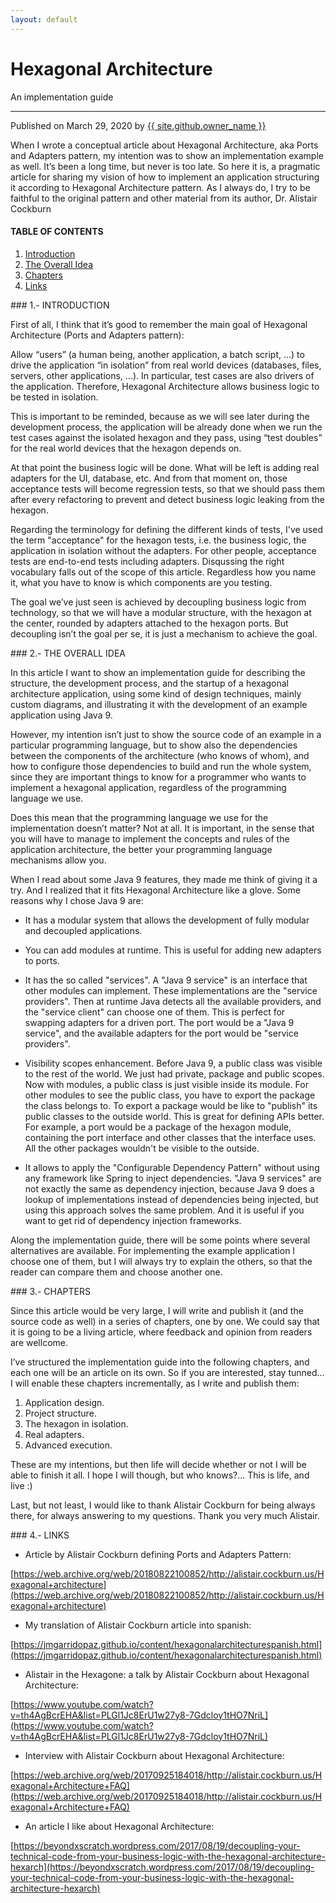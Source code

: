 ```yaml
---
layout: default
---
```


<div id="title">
<h1>Hexagonal Architecture</h1>
<p>An implementation guide</p>
<hr>
<span class="credits right">Published on March 29, 2020 by <a href="{{ site.github.owner_url }}">{{ site.github.owner_name }}</a></span>
</div>

<p class="intro">When I wrote a conceptual article about Hexagonal Architecture, aka Ports and Adapters pattern, my intention was to show an implementation example as well. It’s been a long time, but never is too late. So here it is, a pragmatic article for sharing my vision of how to implement an application structuring it according to Hexagonal Architecture pattern. As I always do, I try to be faithful to the original pattern and other material from its author, Dr. Alistair Cockburn</p>

#### TABLE OF CONTENTS

1. [Introduction](#tc1)
2. [The Overall Idea](#tc2)
3. [Chapters](#tc3)
4. [Links](#tc4)

<div id="tc1"></div>
### 1.- INTRODUCTION

First of all, I think that it’s good to remember the main goal of Hexagonal Architecture (Ports and Adapters pattern):

Allow “users” (a human being, another application, a batch script, ...) to drive the application “in isolation” from real world devices (databases, files, servers, other applications, ...). In particular, test cases are also drivers of the application. Therefore, Hexagonal Architecture allows business logic to be tested in isolation.

This is important to be reminded, because as we will see later during the development process, the application will be already done when we run the test cases against the isolated hexagon and they pass, using “test doubles” for the real world devices that the hexagon depends on.

At that point the business logic will be done. What will be left is adding real adapters for the UI, database, etc. And from that moment on, those acceptance tests will become regression tests, so that we should pass them after every refactoring to prevent and detect business logic leaking from the hexagon.

Regarding the terminology for defining the different kinds of tests, I've used the term "acceptance" for the hexagon tests, i.e. the business logic, the application in isolation without the adapters. For other people, acceptance tests are end-to-end tests including adapters. Disqussing the right vocabulary falls out of the scope of this article. Regardless how you name it, what you have to know is which components are you testing.

The goal we’ve just seen is achieved by decoupling business logic from technology, so that we will have a modular structure, with the hexagon at the center, rounded by adapters attached to the hexagon ports. But decoupling isn’t the goal per se, it is just a mechanism to achieve the goal.

<div id="tc2"></div>
### 2.- THE OVERALL IDEA

In this article I want to show an implementation guide for describing the structure, the development process, and the startup of a hexagonal architecture application, using some kind of design techniques, mainly custom diagrams, and illustrating it with the development of an example application using Java 9.

However, my intention isn’t just to show the source code of an example in a particular programming language, but to show also the dependencies between the components of the architecture (who knows of whom), and how to configure those dependencies to build and run the whole system, since they are important things to know for a programmer who wants to implement a hexagonal application, regardless of the programming language we use.

Does this mean that the programming language we use for the implementation doesn’t matter? Not at all. It is important, in the sense that you will have to manage to implement the concepts and rules of the application architecture, the better your programming language mechanisms allow you.

When I read about some Java 9 features, they made me think of giving it a try. And I realized that it fits Hexagonal Architecture like a glove. Some reasons why I chose Java 9 are:

- It has a modular system that allows the development of fully modular and decoupled applications.

- You can add modules at runtime. This is useful for adding new adapters to ports.

- It has the so called "services". A "Java 9 service" is an interface that other modules can implement. These implementations are the "service providers". Then at runtime Java detects all the available providers, and the "service client" can choose one of them. This is perfect for swapping adapters for a driven port. The port would be a "Java 9 service", and the available adapters for the port would be "service providers".

- Visibility scopes enhancement. Before Java 9, a public class was visible to the rest of the world. We just had private, package and public scopes. Now with modules, a public class is just visible inside its module. For other modules to see the public class, you have to export the package the class belongs to. To export a package would be like to "publish" its public classes to the outside world. This is great for defining APIs better. For example, a port would be a package of the hexagon module, containing the port interface and other classes that the interface uses. All the other packages wouldn't be visible to the outside.

- It allows to apply the "Configurable Dependency Pattern" without using any framework like Spring to inject dependencies. "Java 9 services" are not exactly the same as dependency injection, because Java 9 does a lookup of implementations instead of dependencies being injected, but using this approach solves the same problem. And it is useful if you want to get rid of dependency injection frameworks.

Along the implementation guide, there will be some points where several alternatives are available. For implementing the example application I choose one of them, but I will always try to explain the others, so that the reader can compare them and choose another one.

<div id="tc3"></div>
### 3.- CHAPTERS

Since this article would be very large, I will write and publish it (and the source code as well) in a series of chapters, one by one. We could say that it is going to be a living article, where feedback and opinion from readers are wellcome.

I’ve structured the implementation guide into the following chapters, and each one will be an article on its own. So if you are interested, stay tunned... I will enable these chapters incrementally, as I write and publish them:

1. Application design.
2. Project structure.
3. The hexagon in isolation.
4. Real adapters.
5. Advanced execution.

These are my intentions, but then life will decide whether or not I will be able to finish it all. I hope I will though, but who knows?... This is life, and live :)

Last, but not least, I would like to thank Alistair Cockburn for being always there, for always answering to my questions. Thank you very much Alistair.

<div id="tc4"></div>
### 4.- LINKS

* Article by Alistair Cockburn defining Ports and Adapters Pattern:

[https://web.archive.org/web/20180822100852/http://alistair.cockburn.us/Hexagonal+architecture](https://web.archive.org/web/20180822100852/http://alistair.cockburn.us/Hexagonal+architecture)

* My translation of Alistair Cockburn article into spanish:

[https://jmgarridopaz.github.io/content/hexagonalarchitecturespanish.html](https://jmgarridopaz.github.io/content/hexagonalarchitecturespanish.html)

* Alistair in the Hexagone: a talk by Alistair Cockburn about Hexagonal Architecture:

[https://www.youtube.com/watch?v=th4AgBcrEHA&list=PLGl1Jc8ErU1w27y8-7Gdcloy1tHO7NriL](https://www.youtube.com/watch?v=th4AgBcrEHA&list=PLGl1Jc8ErU1w27y8-7Gdcloy1tHO7NriL)

* Interview with Alistair Cockburn about Hexagonal Architecture:

[https://web.archive.org/web/20170925184018/http://alistair.cockburn.us/Hexagonal+Architecture+FAQ](https://web.archive.org/web/20170925184018/http://alistair.cockburn.us/Hexagonal+Architecture+FAQ)

* An article I like about Hexagonal Architecture:

[https://beyondxscratch.wordpress.com/2017/08/19/decoupling-your-technical-code-from-your-business-logic-with-the-hexagonal-architecture-hexarch](https://beyondxscratch.wordpress.com/2017/08/19/decoupling-your-technical-code-from-your-business-logic-with-the-hexagonal-architecture-hexarch)

<div class="commentbox"></div>
